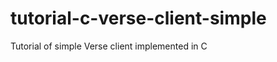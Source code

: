 tutorial-c-verse-client-simple
==============================

Tutorial of simple Verse client implemented in C

